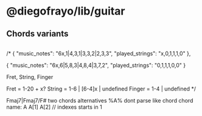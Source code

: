 # @diegofrayo/lib/guitar

## Chords variants

```
```

/*
{ "music_notes": "6x,1|4,3,1|3,3,2|2,3,3", "played_strings": "x,0,1,1,1,0" },

{ "music_notes": "6x,6|5,8,3|4,8,4|3,7,2", "played_strings": "0,1,1,1,0,0" }

Fret, String, Finger

Fret = 1-20 + x?
String = 1-6 | [6-4]x | undefined
Finger = 1-4 | undefined
*/

Fmaj7|Fmaj7/F# two chords alternatives
%A% dont parse like chord
chord name: A A[1] A[2]
// indexes starts in 1

